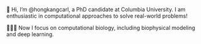 👋 Hi, I’m @hongkangcarl, a PhD candidate at Columbia University. I am enthusiastic in computational approaches to solve real-world problems!

👨🏻‍💻 Now I focus on computational biology, including biophysical modeling and deep learning.

<!---
hongkangcarl/hongkangcarl is a ✨ special ✨ repository because its `README.md` (this file) appears on your GitHub profile.
You can click the Preview link to take a look at your changes.
--->
